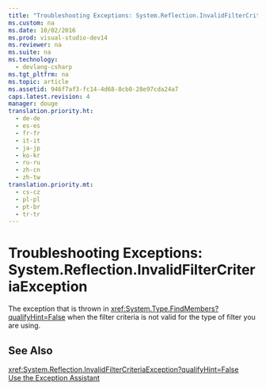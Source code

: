 ```yaml
---
title: "Troubleshooting Exceptions: System.Reflection.InvalidFilterCriteriaException"
ms.custom: na
ms.date: 10/02/2016
ms.prod: visual-studio-dev14
ms.reviewer: na
ms.suite: na
ms.technology: 
  - devlang-csharp
ms.tgt_pltfrm: na
ms.topic: article
ms.assetid: 946f7af3-fc14-4d68-8cb0-28e97cda24a7
caps.latest.revision: 4
manager: douge
translation.priority.ht: 
  - de-de
  - es-es
  - fr-fr
  - it-it
  - ja-jp
  - ko-kr
  - ru-ru
  - zh-cn
  - zh-tw
translation.priority.mt: 
  - cs-cz
  - pl-pl
  - pt-br
  - tr-tr
---
```

# Troubleshooting Exceptions: System.Reflection.InvalidFilterCriteriaException
The exception that is thrown in <xref:System.Type.FindMembers?qualifyHint=False> when the filter criteria is not valid for the type of filter you are using.  
  
## See Also  
 <xref:System.Reflection.InvalidFilterCriteriaException?qualifyHint=False>   
 [Use the Exception Assistant](../Topic/How%20to:%20Use%20the%20Exception%20Assistant.md)